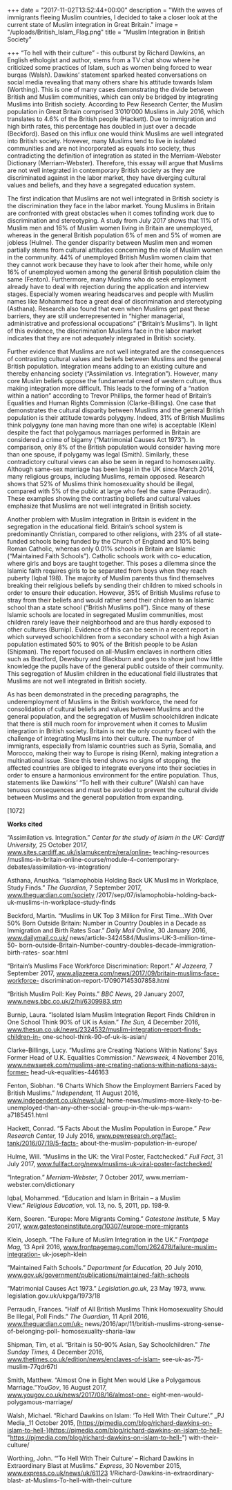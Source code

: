 +++
date = "2017-11-02T13:52:44+00:00"
description = "With the waves of immigrants fleeing Muslim countries, I decided to take a closer look at the current state of Muslim integration in Great Britain."
image = "/uploads/British_Islam_Flag.png"
title = "Muslim Integration in British Society"

+++
“To hell with their culture” - this outburst by Richard Dawkins, an English ethologist and author, stems from a TV chat show where he criticized some practices of Islam, such as women being forced to wear burqas (Walsh). Dawkins’ statement sparked heated conversations on social media revealing that many others share his attitude towards Islam (Worthing). This is one of many cases demonstrating the divide between British and Muslim communities, which can only be bridged by integrating Muslims into British society. According to Pew Research Center, the Muslim population in Great Britain comprised 3’010’000 Muslims in July 2016, which translates to 4.6% of the British people (Hackett). Due to immigration and high birth rates, this percentage has doubled in just over a decade (Beckford). Based on this influx one would think Muslims are well integrated into British society. However, many Muslims tend to live in isolated communities and are not incorporated as equals into society, thus contradicting the definition of integration as stated in the Merriam-Webster Dictionary (Merriam-Webster). Therefore, this essay will argue that Muslims are not well integrated in contemporary British society as they are discriminated against in the labor market, they have diverging cultural values and beliefs, and they have a segregated education system.

The first indication that Muslims are not well integrated in British society is the discrimination they face in the labor market. Young Muslims in Britain are confronted with great obstacles when it comes tofinding work due to discrimination and stereotyping. A study from July 2017 shows that 11% of Muslim men and 16% of Muslim women living in Britain are unemployed, whereas in the general British population 6% of men and 5% of women are jobless (Hulme). The gender disparity between Muslim men and women partially stems from cultural attitudes concerning the role of Muslim women in the community. 44% of unemployed British Muslim women claim that they cannot work because they have to look after their home, while only 16% of unemployed women among the general British population claim the same (Fenton). Furthermore, many Muslims who do seek employment already have to deal with rejection during the application and interview stages. Especially women wearing headscarves and people with Muslim names like Mohammed face a great deal of discrimination and stereotyping (Asthana). Research also found that even when Muslims get past these barriers, they are still underrepresented in “higher managerial, administrative and professional occupations” (“Britain’s Muslims”). In light of this evidence, the discrimination Muslims face in the labor market indicates that they are not adequately integrated in British society.

Further evidence that Muslims are not well integrated are the consequences of contrasting cultural values and beliefs between Muslims and the general British population. Integration means adding to an existing culture and thereby enhancing society (“Assimilation vs. Integration”). However, many core Muslim beliefs oppose the fundamental creed of western culture, thus making integration more difficult. This leads to the forming of a “nation within a nation” according to Trevor Phillips, the former head of Britain’s Equalities and Human Rights Commission (Clarke-Billings). One case that demonstrates the cultural disparity between Muslims and the general British population is their attitude towards polygyny. Indeed, 31% of British Muslims think polygyny (one man having more than one wife) is acceptable (Klein) despite the fact that polygamous marriages performed in Britain are considered a crime of bigamy (“Matrimonial Causes Act 1973”). In comparison, only 8% of the British population would consider having more than one spouse, if polygamy was legal (Smith). Similarly, these contradictory cultural views can also be seen in regard to homosexuality. Although same-sex marriage has been legal in the UK since March 2014, many religious groups, including Muslims, remain opposed. Research shows that 52% of Muslims think homosexuality should be illegal, compared with 5% of the public at large who feel the same (Perraudin). These examples showing the contrasting beliefs and cultural values emphasize that Muslims are not well integrated in British society.

Another problem with Muslim integration in Britain is evident in the segregation in the educational field. Britain’s school system is predominantly Christian, compared to other religions, with 23% of all state-funded schools being funded by the Church of England and 10% being Roman Catholic, whereas only 0.01% schools in Britain are Islamic (“Maintained Faith Schools”). Catholic schools work with co- education, where girls and boys are taught together. This poses a dilemma since the Islamic faith requires girls to be separated from boys when they reach puberty (Iqbal 198). The majority of Muslim parents thus find themselves breaking their religious beliefs by sending their children to mixed schools in order to ensure their education. However, 35% of British Muslims refuse to stray from their beliefs and would rather send their children to an Islamic school than a state school (“British Muslims poll”). Since many of these Islamic schools are located in segregated Muslim communities, most children rarely leave their neighborhood and are thus hardly exposed to other cultures (Burnip). Evidence of this can be seen in a recent report in which surveyed schoolchildren from a secondary school with a high Asian population estimated 50% to 90% of the British people to be Asian (Shipman). The report focused on all-Muslim enclaves in northern cities such as Bradford, Dewsbury and Blackburn and goes to show just how little knowledge the pupils have of the general public outside of their community. This segregation of Muslim children in the educational field illustrates that Muslims are not well integrated in British society.

As has been demonstrated in the preceding paragraphs, the underemployment of Muslims in the British workforce, the need for consolidation of cultural beliefs and values between Muslims and the general population, and the segregation of Muslim schoolchildren indicate that there is still much room for improvement when it comes to Muslim integration in British society. Britain is not the only country faced with the challenge of integrating Muslims into their culture. The number of immigrants, especially from Islamic countries such as Syria, Somalia, and Morocco, making their way to Europe is rising (Kern), making integration a multinational issue. Since this trend shows no signs of stopping, the affected countries are obliged to integrate everyone into their societies in order to ensure a harmonious environment for the entire population. Thus, statements like Dawkins’ “To hell with their culture” (Walsh) can have tenuous consequences and must be avoided to prevent the cultural divide between Muslims and the general population from expanding.

\[1072\]

**Works cited**

“Assimilation vs. Integration.” _Center for the study of Islam in the UK: Cardiff University,_ 25 October 2017, www.sites.cardiff.ac.uk/islamukcentre/rera/online- teaching-resources /muslims-in-britain-online-course/module-4-contemporary- debates/assimilation-vs-integration/

Asthana, Anushka. “Islamophobia Holding Back UK Muslims in Workplace, Study Finds.” _The Guardian_, 7 September 2017, www.theguardian.com/society /2017/sep/07/islamophobia-holding-back-uk-muslims-in-workplace-study-finds

Beckford, Martin. “Muslims in UK Top 3 Million for First Time...With Over 50% Born Outside Britain: Number in Country Doubles in a Decade as Immigration and Birth Rates Soar.” _Daily Mail Online,_ 30 January 2016, www.dailymail.co.uk/ news/article-3424584/Muslims-UK-3-million-time-50- born-outside-Britain-Number-country-doubles-decade-immigration-birth-rates- soar.html

“Britain’s Muslims Face Workforce Discrimination: Report.” _Al Jazeera,_ 7 September 2017, www.aljazeera.com/news/2017/09/britain-muslims-face-workforce- discrimination-report-170907145307858.html

“British Muslim Poll: Key Points.” _BBC News,_ 29 January 2007, www.news.bbc.co.uk/2/hi/6309983.stm

Burnip, Laura. “Isolated Islam Muslim Integration Report Finds Children in One School Think 90% of UK is Asian.” _The Sun,_ 4 December 2016, www.thesun.co.uk/news/2324532/muslim-integration-report-finds-children-in- one-school-think-90-of-uk-is-asian/

Clarke-Billings, Lucy. “Muslims are Creating ‘Nations Within Nations’ Says Former Head of U.K. Equalities Commission.” _Newsweek,_ 4 November 2016, www.newsweek.com/muslims-are-creating-nations-within-nations-says-former- head-uk-equalities-446163

Fenton, Siobhan. “6 Charts Which Show the Employment Barriers Faced by British Muslims.” _Independent,_ 11 August 2016, www.independent.co.uk/news/uk/ home-news/muslims-more-likely-to-be-unemployed-than-any-other-social- group-in-the-uk-mps-warn-a7185451.html

Hackett, Conrad. “5 Facts About the Muslim Population in Europe.” _Pew Research Center,_ 19 July 2016, www.pewresearch.org/fact-tank/2016/07/19/5-facts- about-the-muslim-population-in-europe/

Hulme, Will. “Muslims in the UK: the Viral Poster, Factchecked.” _Full Fact_, 31 July 2017, www.fullfact.org/news/muslims-uk-viral-poster-factchecked/

“Integration.” _Merriam-Webster,_ 7 October 2017, www.merriam- webster.com/dictionary

Iqbal, Mohammed. “Education and Islam in Britain – a Muslim View.” _Religious Education,_ vol. 13, no. 5, 2011, pp. 198-9.

Kern, Soeren. “Europe: More Migrants Coming.” _Gatestone Institute,_ 5 May 2017, www.gatestoneinstitute.org/10307/europe-more-migrants

Klein, Joseph. “The Failure of Muslim Integration in the UK.” _Frontpage Mag,_ 13 April 2016, www.frontpagemag.com/fpm/262478/failure-muslim-integration- uk-joseph-klein

“Maintained Faith Schools.” _Department for Education,_ 20 July 2010, www.gov.uk/government/publications/maintained-faith-schools

“Matrimonial Causes Act 1973.” _Legislation.go.uk,_ 23 May 1973, www. legislation.gov.uk/ukpga/1973/18

Perraudin, Frances. “Half of All British Muslims Think Homosexuality Should Be Illegal, Poll Finds.” _The Guardian,_ 11 April 2016, www.theguardian.com/uk- news/2016/apr/11/british-muslims-strong-sense-of-belonging-poll- homosexuality-sharia-law

Shipman, Tim, et al. “Britain is 50-90% Asian, Say Schoolchildren.” _The Sunday Times,_ 4 December 2016, www.thetimes.co.uk/edition/news/enclaves-of-islam- see-uk-as-75-muslim-77qdr67tl

Smith, Matthew. “Almost One in Eight Men would Like a Polygamous Marriage.”_YouGov_, 16 August 2017, www.yougov.co.uk/news/2017/08/16/almost-one- eight-men-would-polygamous-marriage/

Walsh, Michael. “Richard Dawkins on Islam: ‘To Hell With Their Culture’.” _PJ Media,_11 October 2015, [https://pjmedia.com/blog/richard-dawkins-on-islam-to-hell-](https://pjmedia.com/blog/richard-dawkins-on-islam-to-hell- "https://pjmedia.com/blog/richard-dawkins-on-islam-to-hell-") with-their-culture/

Worthing, John. “’To Hell With Their Culture’ – Richard Dawkins in Extraordinary Blast at Muslims.” _Express_, 30 November 2015, www.express.co.uk/news/uk/61123 1/Richard-Dawkins-in-extraordinary-blast- at-Muslims-To-hell-with-their-culture